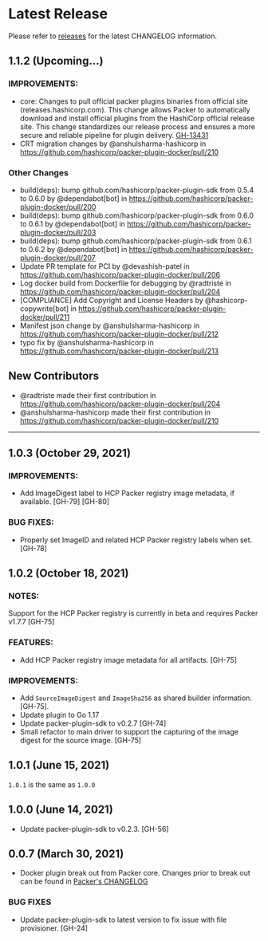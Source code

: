 # Latest Release

Please refer to [releases](https://github.com/hashicorp/packer-plugin-docker/releases) for the latest CHANGELOG information.

## 1.1.2 (Upcoming...)

### IMPROVEMENTS:

* core: Changes to pull official packer plugins binaries from official site (releases.hashicorp.com).
  This change allows Packer to automatically download and install official plugins from the HashiCorp official release site.
  This change standardizes our release process and ensures a more secure and reliable pipeline for plugin delivery.
  [GH-13431](https://github.com/hashicorp/packer/pull/13431)
* CRT migration changes by @anshulsharma-hashicorp in https://github.com/hashicorp/packer-plugin-docker/pull/210

### Other Changes
* build(deps): bump github.com/hashicorp/packer-plugin-sdk from 0.5.4 to 0.6.0 by @dependabot[bot] in https://github.com/hashicorp/packer-plugin-docker/pull/200
* build(deps): bump github.com/hashicorp/packer-plugin-sdk from 0.6.0 to 0.6.1 by @dependabot[bot] in https://github.com/hashicorp/packer-plugin-docker/pull/203
* build(deps): bump github.com/hashicorp/packer-plugin-sdk from 0.6.1 to 0.6.2 by @dependabot[bot] in https://github.com/hashicorp/packer-plugin-docker/pull/207
* Update PR template for PCI by @devashish-patel in https://github.com/hashicorp/packer-plugin-docker/pull/206
* Log docker build from Dockerfile for debugging by @radtriste in https://github.com/hashicorp/packer-plugin-docker/pull/204
* [COMPLIANCE] Add Copyright and License Headers by @hashicorp-copywrite[bot] in https://github.com/hashicorp/packer-plugin-docker/pull/211
* Manifest json change by @anshulsharma-hashicorp in https://github.com/hashicorp/packer-plugin-docker/pull/212
* typo fix by @anshulsharma-hashicorp in https://github.com/hashicorp/packer-plugin-docker/pull/213

## New Contributors
* @radtriste made their first contribution in https://github.com/hashicorp/packer-plugin-docker/pull/204
* @anshulsharma-hashicorp made their first contribution in https://github.com/hashicorp/packer-plugin-docker/pull/210
---
## 1.0.3 (October 29, 2021)

### IMPROVEMENTS:
* Add ImageDigest label to HCP Packer registry image metadata, if available. [GH-79] [GH-80]

### BUG FIXES:
* Properly set ImageID and related HCP Packer registry labels when set. [GH-78]

## 1.0.2 (October 18, 2021)

### NOTES:
Support for the HCP Packer registry is currently in beta and requires
Packer v1.7.7 [GH-75]

### FEATURES:
* Add HCP Packer registry image metadata for all artifacts. [GH-75]

### IMPROVEMENTS:
* Add `SourceImageDigest` and `ImageSha256` as shared builder information.
    [GH-75].
* Update plugin to Go 1.17
* Update packer-plugin-sdk to v0.2.7 [GH-74]
* Small refactor to main driver to support the capturing of the image digest
    for the source image. [GH-75]

## 1.0.1 (June 15, 2021)

`1.0.1` is the same as `1.0.0`

## 1.0.0 (June 14, 2021)
* Update packer-plugin-sdk to v0.2.3. [GH-56]

## 0.0.7 (March 30, 2021)
* Docker plugin break out from Packer core. Changes prior to break out can be found in [Packer's CHANGELOG](https://github.com/hashicorp/packer/blob/master/CHANGELOG.md)

### BUG FIXES
* Update packer-plugin-sdk to latest version to fix issue with file provisioner. [GH-24]
